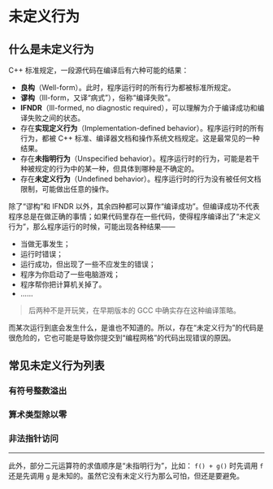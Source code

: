 # 未定义行为

## 什么是未定义行为

C++ 标准规定，一段源代码在编译后有六种可能的结果：
- **良构**（Well-form）。此时，程序运行时的所有行为都被标准所规定。
- **谬构**（Ill-form，又译“病式”），俗称“编译失败”。
- **IFNDR**（Ill-formed, no diagnostic required），可以理解为介于编译成功和编译失败之间的状态。
- 存在**实现定义行为**（Implementation-defined behavior）。程序运行时的所有行为，都被 C++ 标准、编译器文档和操作系统文档规定。这是最常见的一种结果。
- 存在**未指明行为**（Unspecified behavior）。程序运行时的行为，可能是若干种被规定的行为中的某一种，但具体到哪种是不确定的。
- 存在**未定义行为**（Undefined behavior）。程序运行时的行为没有被任何文档限制，可能做出任意的操作。

除了“谬构”和 IFNDR 以外，其余四种都可以算作“编译成功”。但编译成功不代表程序总是在做正确的事情；如果代码里存在一些代码，使得程序编译出了“未定义行为”，那么程序运行的时候，可能出现各种结果——
- 当做无事发生；
- 运行时错误；
- 运行成功，但出现了一些不应发生的错误；
- 程序为你启动了一些电脑游戏；
- 程序帮你把计算机关掉了。
- ……

> 后两种不是开玩笑，在早期版本的 GCC 中确实存在这种编译策略。

而某次运行到底会发生什么，是谁也不知道的。所以，存在“未定义行为”的代码是很危险的，它也可能是导致你提交到“编程网格”的代码出现错误的原因。

## 常见未定义行为列表

### 有符号整数溢出

### 算术类型除以零

### 非法指针访问


-----

此外，部分二元运算符的求值顺序是“未指明行为”，比如： `f() + g()` 时先调用 `f` 还是先调用 `g` 是未知的。虽然它没有未定义行为那么可怕，但还是要避免。

